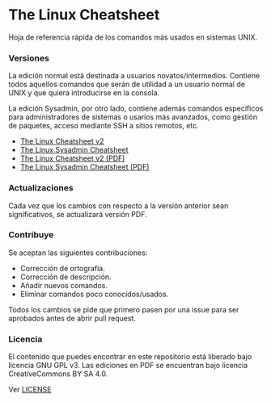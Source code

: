 # The Linux Cheatsheet

Hoja de referencia rápida de los comandos más usados en sistemas UNIX.

### Versiones

La edición normal está destinada a usuarios novatos/intermedios. Contiene todos aquellos comandos que serán de utilidad a un usuario normal de UNIX y que quiera introducirse en la consola.

La edición Sysadmin, por otro lado, contiene además comandos específicos para administradores de sistemas o usarios más avanzados, como gestión de paquetes, acceso mediante SSH a sitios remotos, etc.

* [The Linux Cheatsheet v2](https://github.com/JuanjoSalvador/thelinuxcheatsheet/blob/master/thelinuxcheatsheet.md)
* [The Linux Sysadmin Cheatsheet]()
* [The Linux Cheatsheet v2 (PDF)](http://juanjosalvador.es/TheLinuxCheatsheet-v2.pdf)
* [The Linux Sysadmin Cheatsheet (PDF)]()
 
### Actualizaciones

Cada vez que los cambios con respecto a la versión anterior sean significativos, se actualizará versión PDF.

### Contribuye

Se aceptan las siguientes contribuciones:

* Corrección de ortografía.
* Corrección de descripción.
* Añadir nuevos comandos.
* Eliminar comandos poco conocidos/usados.

Todos los cambios se pide que primero pasen por una issue para ser aprobados antes de abrir pull request.

### Licencia

El contenido que puedes encontrar en este repositorio está liberado bajo licencia GNU GPL v3.
Las ediciones en PDF se encuentran bajo licencia CreativeCommons BY SA 4.0.

Ver [LICENSE](https://github.com/JuanjoSalvador/thelinuxcheatsheet/blob/master/LICENSE)
